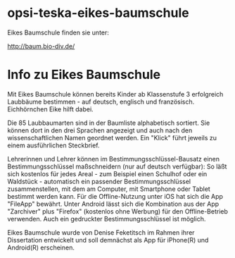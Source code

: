 # opsi-teska-eikes-baumschule

Eikes Baumschule finden sie unter:

http://baum.bio-div.de/

# Info zu Eikes Baumschule
Mit Eikes Baumschule können bereits Kinder ab Klassenstufe 3 erfolgreich Laubbäume bestimmen - auf deutsch, englisch und französisch. Eichhörnchen Eike hilft dabei.

Die 85 Laubbaumarten sind in der Baumliste alphabetisch sortiert. Sie können dort in den drei Sprachen angezeigt und auch nach den wissenschaftlichen Namen geordnet werden. Ein "Klick" führt jeweils zu einem ausführlichen Steckbrief.

Lehrerinnen und Lehrer können im Bestimmungsschlüssel-Bausatz einen Bestimmungsschlüssel maßschneidern (nur auf deutsch verfügbar): So läßt sich kostenlos für jedes Areal - zum Beispiel einen Schulhof oder ein Waldstück - automatisch ein passender Bestimmungsschlüssel zusammenstellen, mit dem am Computer, mit Smartphone oder Tablet bestimmt werden kann. Für die Offline-Nutzung unter iOS hat sich die App "FileApp" bewährt. Unter Android lässt sich die Kombination aus der App "Zarchiver" plus "Firefox" (kostenlos ohne Werbung) für den Offline-Betrieb verwenden. Auch ein gedruckter Bestimmungsschlüssel ist möglich.

Eikes Baumschule wurde von Denise Feketitsch im Rahmen ihrer Dissertation entwickelt und soll demnächst als App für iPhone(R) und Android(R) erscheinen.
